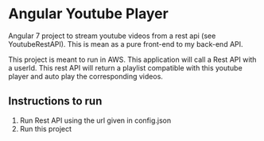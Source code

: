 # Angular Youtube Player
Angular 7 project to stream youtube videos from a rest api (see YoutubeRestAPI).  This is mean as a pure front-end to my back-end API.

This project is meant to run in AWS.  This application will call a Rest API with a userId.  This rest API will return a playlist compatible with this youtube player and auto play the corresponding videos.

Instructions to run
--------------------
1)  Run Rest API using the url given in config.json  
2)  Run this project

